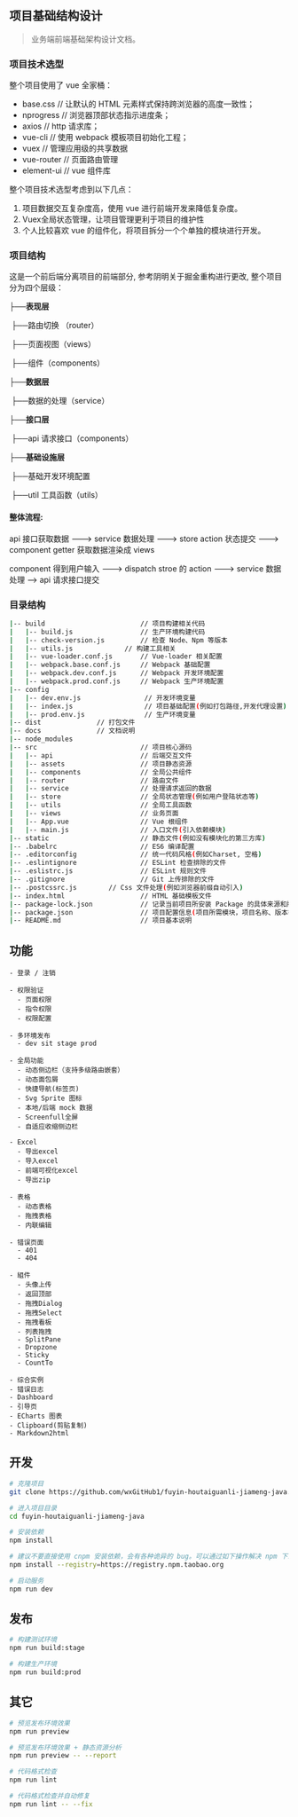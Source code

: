 ## 项目基础结构设计

> 业务端前端基础架构设计文档。


### 项目技术选型

整个项目使用了 vue 全家桶：

* base.css   // 让默认的 HTML 元素样式保持跨浏览器的高度一致性；
* nprogress  // 浏览器顶部状态指示进度条；
* axios  // http 请求库；
* vue-cli  // 使用 webpack 模板项目初始化工程；
* vuex  // 管理应用级的共享数据
* vue-router   // 页面路由管理
* element-ui  // vue 组件库

整个项目技术选型考虑到以下几点：

1. 项目数据交互复杂度高，使用 vue 进行前端开发来降低复杂度。
2. Vuex全局状态管理，让项目管理更利于项目的维护性
3. 个人比较喜欢 vue 的组件化，将项目拆分一个个单独的模块进行开发。

### 项目结构

这是一个前后端分离项目的前端部分, 参考阴明关于掘金重构进行更改, 整个项目分为四个层级：


├──**表现层**

​    ├──路由切换 （router）

​	├──页面视图（views）

​	├──组件（components）

├──**数据层**

​	├──数据的处理（service）

├──**接口层**

​	├──api 请求接口（components）

**├──基础设施层**

​	├──基础开发环境配置

​	├──util 工具函数（utils）

#### 整体流程:

api 接口获取数据 ---> service 数据处理 ---> store action 状态提交 ---> component getter 获取数据渲染成 views

component 得到用户输入 ---> dispatch stroe 的 action ---> service 数据处理 --> api 请求接口提交

### 目录结构

```bash
|-- build                        // 项目构建相关代码
|   |-- build.js                 // 生产环境构建代码
|   |-- check-version.js         // 检查 Node、Npm 等版本
|	|-- utils.js             // 构建工具相关
|   |-- vue-loader.conf.js       // Vue-loader 相关配置
|   |-- webpack.base.conf.js     // Webpack 基础配置
|   |-- webpack.dev.conf.js      // Webpack 开发环境配置
|   |-- webpack.prod.conf.js     // Webpack 生产环境配置
|-- config
|   |-- dev.env.js                // 开发环境变量
|   |-- index.js                  // 项目基础配置(例如打包路径,开发代理设置)
|   |-- prod.env.js               // 生产环境变量
|-- dist			  // 打包文件
|-- docs			  // 文档说明
|-- node_modules
|-- src                          // 项目核心源码
|   |-- api                      // 后端交互文件
|   |-- assets                   // 项目静态资源
|   |-- components               // 全局公共组件
|   |-- router                   // 路由文件
|   |-- service                  // 处理请求返回的数据
|   |-- store                    // 全局状态管理(例如用户登陆状态等)
|   |-- utils                    // 全局工具函数
|   |-- views                    // 业务页面
|   |-- App.vue                  // Vue 根组件
|   |-- main.js                  // 入口文件(引入依赖模块)
|-- static                       // 静态文件(例如没有模块化的第三方库)
|-- .babelrc                     // ES6 编译配置
|-- .editorconfig                // 统一代码风格(例如Charset, 空格)
|-- .eslintignore                // ESLint 检查排除的文件
|-- .eslistrc.js                 // ESLint 规则文件
|-- .gitignore                   // Git 上传排除的文件
|-- .postcssrc.js		 // Css 文件处理(例如浏览器前缀自动引入)
|-- index.html                   // HTML 基础模板文件
|-- package-lock.json            // 记录当前项目所安装 Package 的具体来源和版本号
|-- package.json                 // 项目配置信息(项目所需模块，项目名称、版本等)
|-- README.md                    // 项目基本说明
```

## 功能

```
- 登录 / 注销

- 权限验证
  - 页面权限
  - 指令权限
  - 权限配置

- 多环境发布
  - dev sit stage prod

- 全局功能
  - 动态侧边栏（支持多级路由嵌套）
  - 动态面包屑
  - 快捷导航(标签页)
  - Svg Sprite 图标
  - 本地/后端 mock 数据
  - Screenfull全屏
  - 自适应收缩侧边栏

- Excel
  - 导出excel
  - 导入excel
  - 前端可视化excel
  - 导出zip

- 表格
  - 动态表格
  - 拖拽表格
  - 内联编辑

- 错误页面
  - 401
  - 404

- 組件
  - 头像上传
  - 返回顶部
  - 拖拽Dialog
  - 拖拽Select
  - 拖拽看板
  - 列表拖拽
  - SplitPane
  - Dropzone
  - Sticky
  - CountTo

- 综合实例
- 错误日志
- Dashboard
- 引导页
- ECharts 图表
- Clipboard(剪贴复制)
- Markdown2html
```
## 开发

```bash
# 克隆项目
git clone https://github.com/wxGitHub1/fuyin-houtaiguanli-jiameng-java.git

# 进入项目目录
cd fuyin-houtaiguanli-jiameng-java

# 安装依赖
npm install

# 建议不要直接使用 cnpm 安装依赖，会有各种诡异的 bug。可以通过如下操作解决 npm 下载速度慢的问题
npm install --registry=https://registry.npm.taobao.org

# 启动服务
npm run dev
```
## 发布

```bash
# 构建测试环境
npm run build:stage

# 构建生产环境
npm run build:prod
```

## 其它

```bash
# 预览发布环境效果
npm run preview

# 预览发布环境效果 + 静态资源分析
npm run preview -- --report

# 代码格式检查
npm run lint

# 代码格式检查并自动修复
npm run lint -- --fix
```
